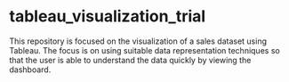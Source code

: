 # tableau_visualization_trial
This repository is focused on the visualization of a sales dataset using Tableau. The focus is on using suitable data representation techniques so that the user is able to understand the data quickly by viewing the dashboard.
